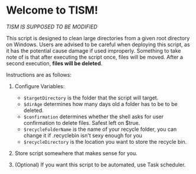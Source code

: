 # Welcome to TISM!
*TISM IS SUPPOSED TO BE MODIFIED*

This script is designed to clean large directories from a given root directory on Windows.
Users are advised to be careful when deploying this script, as it has the potential cause damage if used improperly.
Something to take note of is that after executing the script once, files will be moved. After a second execution, **files will be deleted**.

Instructions are as follows:

1. Configure Variables:
	- `$targetDirectory` is the folder that the script will target.
	- `$dirAge` determines how many days old a folder has to be to be deleted.
	- `$confirmation` determines whether the shell asks for user confirmation to delete files. Safest left on $true.
	- `$recycleFolderName` is the name of your recycle folder, you can change it if .recyclebin isn't sexy enough for you
	- `$recycleDirectory` is the location you want to store the recycle bin.
	
	
2. Store script somewhere that makes sense for you.

3. (Optional) If you want this script to be automated, use Task scheduler.
